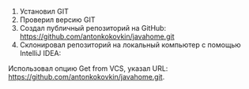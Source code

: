 1. Установил GIT
2. Проверил версию GIT
3. Создал публичный репозиторий на GitHub: https://github.com/antonkokovkin/javahome.git
4. Склонировал репозиторий на локальный компьютер с помощью IntelliJ IDEA:

Использовал опцию Get from VCS, указал URL: https://github.com/antonkokovkin/javahome.git.
